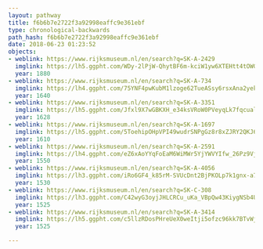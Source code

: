 ```yaml
---
layout: pathway
title: f6b6b7e2722f3a92998eaffc9e361ebf
type: chronological-backwards
path_hash: f6b6b7e2722f3a92998eaffc9e361ebf
date: 2018-06-23 01:23:52
objects:
- weblink: https://www.rijksmuseum.nl/en/search?q=SK-A-2429
  imglink: https://lh5.ggpht.com/WDy-2lPjW-QhytBF6m-kciW1yw6XTEHtt4tOWGnFz6FIP-6ZmjwDZhfdginhRvHFMzaHqIvUwLSK7cHAKjsgxC0hk-CR=s200
  year: 1880
- weblink: https://www.rijksmuseum.nl/en/search?q=SK-A-734
  imglink: https://lh4.ggpht.com/75YNF4pwKubM1lzoge62TueASsy6rsxAna2yekII9oSyXKDdrEM0anRhoYSUshr2YiziAy1mF-gKseQn7EDeP2lXCc8=s200
  year: 1640
- weblink: https://www.rijksmuseum.nl/en/search?q=SK-A-3351
  imglink: https://lh5.ggpht.com/Jfxl9X7wGBKXH_e34ksVRoW0PVeyqLk7fqcual9otejaIOQdaL_-2YCZZqLHd5NFuWIoDTw52PgBHvjIsg6uqFWORg=s200
  year: 1628
- weblink: https://www.rijksmuseum.nl/en/search?q=SK-A-1697
  imglink: https://lh5.ggpht.com/5ToehipOHpVPI49wudrSNPgGz8r8xZJRY2QKJ6e65oX_e3XSNyxlo3Xfvw1G0d_dFuNQCJSANUEMJVgHu398QJlrnx0=s200
  year: 1610
- weblink: https://www.rijksmuseum.nl/en/search?q=SK-A-2591
  imglink: https://lh4.ggpht.com/eZ6xAoYYqFoEaM6WiMWr5YjYWVYIfw_26Pz9Vjqvc12spardmtsNcp1cd0YwB4CapA2eG0MEwUl12Lpko4Rd5d4qDA8=s200
  year: 1550
- weblink: https://www.rijksmuseum.nl/en/search?q=SK-A-4056
  imglink: https://lh3.ggpht.com/iRo6GF4_k85rM-SVUcDnt2BjPKOLp7k1gnx-a7CMnAONc0ZS2yqvY6eTScWuWaOuZ_UPyQtXRXhQjzteqDJNWj1uzQ=s200
  year: 1530
- weblink: https://www.rijksmuseum.nl/en/search?q=SK-C-308
  imglink: https://lh3.ggpht.com/C42wyG3oyjJHLCRCu_uKa_VBpQw43KiygNSb4UstYpZm72obKoUMwUNB7dU_u-NxQTOWDqd8mZZXbuAXnpWWw2WLOeQ=s200
  year: 1525
- weblink: https://www.rijksmuseum.nl/en/search?q=SK-A-3414
  imglink: https://lh5.ggpht.com/c5llzRDosPHreUeX0weItji5ofzc96kk7BTvWjQQGSxaQfi0pRejRmBZ0S6sRKDTKpuMjRnAptNMtgbYLXUZU5W-Rus=s200
  year: 1525

---
```

